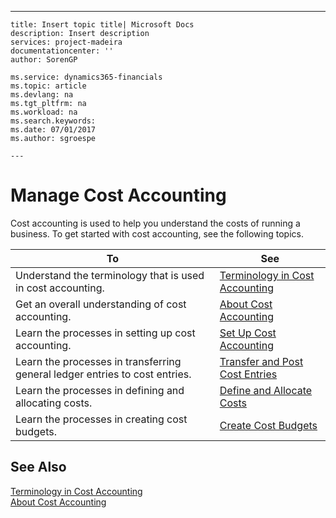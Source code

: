 ---
    title: Insert topic title| Microsoft Docs
    description: Insert description
    services: project-madeira
    documentationcenter: ''
    author: SorenGP

    ms.service: dynamics365-financials
    ms.topic: article
    ms.devlang: na
    ms.tgt_pltfrm: na
    ms.workload: na
    ms.search.keywords:
    ms.date: 07/01/2017
    ms.author: sgroespe

    ---
# Manage Cost Accounting
Cost accounting is used to help you understand the costs of running a business. To get started with cost accounting, see the following topics.  
  
|To|See|  
|--------|---------|  
|Understand the terminology that is used in cost accounting.|[Terminology in Cost Accounting](../FullExperience/terminology-in-cost-accounting.md)|  
|Get an overall understanding of cost accounting.|[About Cost Accounting](../FullExperience/about-cost-accounting.md)|  
|Learn the processes in setting up cost accounting.|[Set Up Cost Accounting](../FullExperience/set-up-cost-accounting.md)|  
|Learn the processes in transferring general ledger entries to cost entries.|[Transfer and Post Cost Entries](../FullExperience/transfer-and-post-cost-entries.md)|  
|Learn the processes in defining and allocating costs.|[Define and Allocate Costs](../FullExperience/define-and-allocate-costs.md)|  
|Learn the processes in creating cost budgets.|[Create Cost Budgets](../FullExperience/create-cost-budgets.md)|  
  
## See Also  
 [Terminology in Cost Accounting](../FullExperience/terminology-in-cost-accounting.md)   
 [About Cost Accounting](../FullExperience/about-cost-accounting.md)
